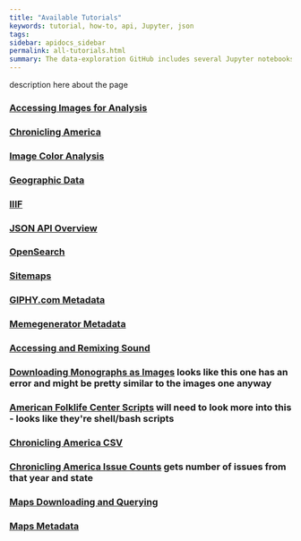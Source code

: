 ```yaml
---
title: "Available Tutorials"
keywords: tutorial, how-to, api, Jupyter, json
tags:
sidebar: apidocs_sidebar
permalink: all-tutorials.html
summary: The data-exploration GitHub includes several Jupyter notebooks and other files that contain tutorials on how to use the API, with example script.
---
```


description here about the page

### [Accessing Images for Analysis](https://github.com/LibraryOfCongress/data-exploration/blob/master/Accessing%20images%20for%20analysis.ipynb)

### [Chronicling America](https://github.com/LibraryOfCongress/data-exploration/blob/master/ChronAm%20API%20Samples.ipynb)

### [Image Color Analysis](https://github.com/LibraryOfCongress/data-exploration/blob/master/Dominant%20colors.ipynb)

### [Geographic Data](https://github.com/LibraryOfCongress/data-exploration/blob/master/Extracting%20location%20data%20for%20geovisualization.ipynb)

### [IIIF](https://github.com/LibraryOfCongress/data-exploration/blob/master/IIIF.ipynb)

### [JSON API Overview](https://github.com/LibraryOfCongress/data-exploration/blob/master/LOC.gov%20JSON%20API.ipynb)

### [OpenSearch](https://github.com/LibraryOfCongress/data-exploration/blob/master/OpenSearch.ipynb)

### [Sitemaps](https://github.com/LibraryOfCongress/data-exploration/blob/master/Sitemap.ipynb)

### [GIPHY.com Metadata](https://github.com/LibraryOfCongress/data-exploration/blob/master/getting_started_with_giphy.ipynb)

### [Memegenerator Metadata](https://github.com/LibraryOfCongress/data-exploration/blob/master/getting_started_with_memegenerator.ipynb)

### [Accessing and Remixing Sound](https://github.com/LibraryOfCongress/data-exploration/blob/master/loc_goes_lofi.ipynb)

### [Downloading Monographs as Images](https://github.com/LibraryOfCongress/data-exploration/blob/master/Downloading_Monographs_as_Images_in_Rosenwald_Collection/Downloading%20Monographs%20as%20Images%20in%20Rosenwald%20Collection.ipynb) looks like this one has an error and might be pretty similar to the images one anyway

### [American Folklife Center Scripts](https://github.com/LibraryOfCongress/data-exploration/tree/master/americanfolklifecenter) will need to look more into this - looks like they're shell/bash scripts

### [Chronicling America CSV](https://github.com/LibraryOfCongress/data-exploration/tree/master/chronam_all_digitized)

### [Chronicling America Issue Counts](https://github.com/LibraryOfCongress/data-exploration/tree/master/chronam_issue_counts) gets number of issues from that year and state

### [Maps Downloading and Querying](https://github.com/LibraryOfCongress/data-exploration/blob/master/maps/maps-downloading-querying.ipynb)

### [Maps Metadata](https://github.com/LibraryOfCongress/data-exploration/blob/master/maps/maps-analyzing-metadata.ipynb)
